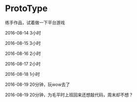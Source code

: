 ﻿# ProtoType
练手作品，试着做一下平台游戏

2016-08-14 3小时

2016-08-15 3小时

2016-08-16 2小时

2016-08-17 2小时

2016-08-18 1小时

2016-08-19 20分钟，玩wow去了

2016-08-19 20分钟，为毛平时上班回来还想敲代码，周末却不想？
